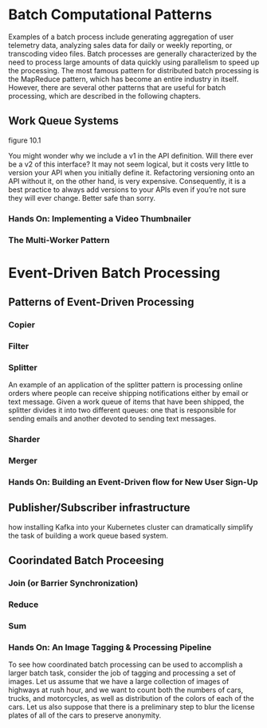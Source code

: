 # Batch Computational Patterns
 Examples of a batch process include generating aggregation of user telemetry data, analyzing sales data for daily or weekly reporting, or transcoding video files. Batch processes are generally characterized by the need to process large amounts of data quickly using parallelism to speed up the processing. The most famous pattern for distributed batch processing is the MapReduce pattern, which has become an entire industry in itself. However, there are several other patterns that are useful for batch processing, which are described in the following chapters.
 
 ## Work Queue Systems
 figure 10.1


You might wonder why we include a v1 in the API definition. Will there ever be a v2 of this interface? It may not seem logical, but it costs very little to version your API when you initially define it. Refactoring versioning onto an API without it, on the other hand, is very expensive. Consequently, it is a best practice to always add versions to your APIs even if you’re not sure they will ever change. Better safe than sorry.

### Hands On: Implementing a Video Thumbnailer

### The Multi-Worker Pattern

# Event-Driven Batch Processing


## Patterns of Event-Driven Processing

### Copier

### Filter

### Splitter
An example of an application of the splitter pattern is processing online orders where people can receive shipping notifications either by email or text message. Given a work queue of items that have been shipped, the splitter divides it into two different queues: one that is responsible for sending emails and another devoted to sending text messages. 
### Sharder

### Merger
### Hands On: Building an Event-Driven flow for New User Sign-Up


## Publisher/Subscriber infrastructure
how installing Kafka into your Kubernetes cluster can dramatically simplify the task of building a work queue based system.



## Coorindated Batch Proceesing

### Join (or Barrier Synchronization)
### Reduce
### Sum

### Hands On: An Image Tagging & Processing Pipeline
To see how coordinated batch processing can be used to accomplish a larger batch task, consider the job of tagging and processing a set of images. Let us assume that we have a large collection of images of highways at rush hour, and we want to count both the numbers of cars, trucks, and motorcycles, as well as distribution of the colors of each of the cars. Let us also suppose that there is a preliminary step to blur the license plates of all of the cars to preserve anonymity.
